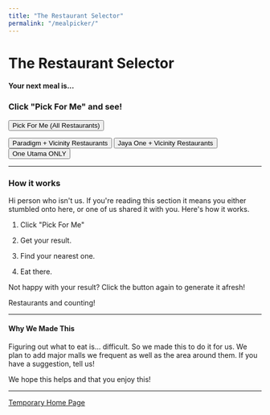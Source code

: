 ```yaml
---
title: "The Restaurant Selector"
permalink: "/mealpicker/"
---
```


# The Restaurant Selector

#### Your next meal is...

<h3 id="restaurantHTML">
Click "Pick For Me" and see!
    <!-- Brand's appear here -->
</h3>

<!-- #### A

<h3 id="cuisineHTML">
Placeholder text for "Cuisine"
</h3>

#### Restaurant! -->

<button onclick="pickClick()">Pick For Me (All Restaurants)</button>

<button onclick="pickClickParadigm()">Paradigm + Vicinity Restaurants</button>
<button onclick="pickClickJayaOne()">Jaya One + Vicinity Restaurants</button>
<button onclick="pickClickOneUtama()">One Utama ONLY</button>


<!-- <button onclick="pickClickTesting()">Do Not Click, this is for testing purposes</button> -->

***

### How it works
Hi person who isn't us. If you're reading this section it means you either stumbled onto here, or one of us shared it with you. Here's how it works.

1) Click "Pick For Me"

2) Get your result.

3) Find your nearest one.

4) Eat there.


Not happy with your result? Click the button again to generate it afresh!

<p id="restaurantNumber">Restaurants and counting!</p>

***

#### Why We Made This

Figuring out what to eat is... difficult. So we made this to do it for us. We plan to add major malls we frequent as well as the area around them. If you have a suggestion, tell us!

We hope this helps and that you enjoy this!

***

<a href="/">Temporary Home Page</a>


<script src="../scripts/mealpicker.js"></script>